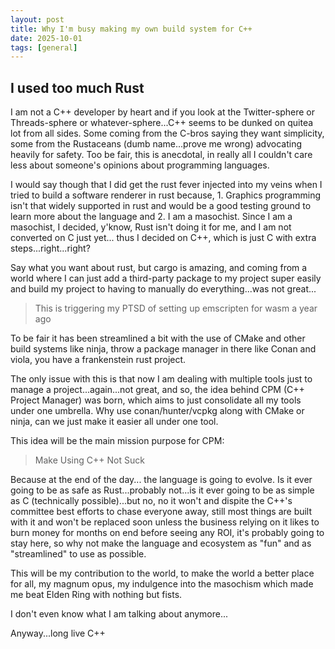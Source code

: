 ```yaml
---
layout: post
title: Why I'm busy making my own build system for C++
date: 2025-10-01
tags: [general]
---
```


## I used too much Rust

I am not a C++ developer by heart and if you look at the Twitter-sphere or Threads-sphere or whatever-sphere...C++ seems to be dunked on quitea lot from all sides. Some coming from the C-bros saying they want simplicity, some from the Rustaceans (dumb name...prove me wrong) advocating heavily for safety. Too be fair, this is anecdotal, in really all I couldn't care less about someone's opinions about programming languages.

I would say though that I did get the rust fever injected into my veins when I tried to build a software renderer in rust because, 1. Graphics programming isn't that widely supported in rust and would be a good testing ground to learn more about the language and 2. I am a masochist. Since I am a masochist, I decided, y'know, Rust isn't doing it for me, and I am not converted on C just yet... thus I decided on C++, which is just C with extra steps...right...right?

Say what you want about rust, but cargo is amazing, and coming from a world where I can just add a third-party package to my project super easily and build my project to having to manually do everything...was not great...

> This is triggering my PTSD of setting up emscripten for wasm a year ago

To be fair it has been streamlined a bit with the use of CMake and other build systems like ninja, throw a package manager in there like Conan and viola, you have a frankenstein rust project.

The only issue with this is that now I am dealing with multiple tools just to manage a project...again...not great, and so, the idea behind CPM (C++ Project Manager) was born, which aims to just consolidate all my tools under one umbrella. Why use conan/hunter/vcpkg along with CMake or ninja, can we just make it easier all under one tool.

This idea will be the main mission purpose for CPM:

> Make Using C++ Not Suck

Because at the end of the day... the language is going to evolve. Is it ever going to be as safe as Rust...probably not...is it ever going to be as simple as C (technically possible)...but no, no it won't and dispite the C++'s committee best efforts to chase everyone away, still most things are built with it and won't be replaced soon unless the business relying on it likes to burn money for months on end before seeing any ROI, it's probably going to stay here, so why not make the language and ecosystem as "fun" and as "streamlined" to use as possible.

This will be my contribution to the world, to make the world a better place for all, my magnum opus, my indulgence into the masochism which made me beat Elden Ring with nothing but fists.

I don't even know what I am talking about anymore...

Anyway...long live C++
